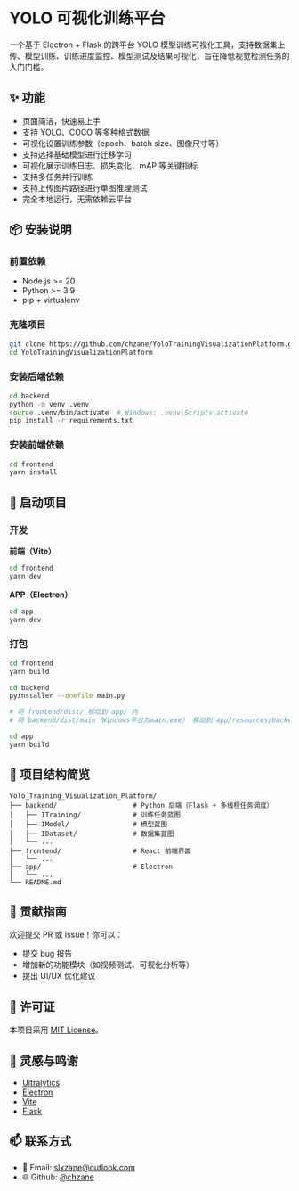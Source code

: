 # YOLO 可视化训练平台

一个基于 Electron + Flask 的跨平台 YOLO 模型训练可视化工具，支持数据集上传、模型训练、训练进度监控、模型测试及结果可视化，旨在降低视觉检测任务的入门门槛。

## ✨ 功能

- 页面简洁，快速易上手
- 支持 YOLO、COCO 等多种格式数据
- 可视化设置训练参数（epoch、batch size、图像尺寸等）
- 支持选择基础模型进行迁移学习
- 可视化展示训练日志、损失变化、mAP 等关键指标
- 支持多任务并行训练
- 支持上传图片路径进行单图推理测试
- 完全本地运行，无需依赖云平台

## 📦 安装说明

### 前置依赖

- Node.js >= 20
- Python >= 3.9
- pip + virtualenv

### 克隆项目

```bash
git clone https://github.com/chzane/YoloTrainingVisualizationPlatform.git
cd YoloTrainingVisualizationPlatform
```

### 安装后端依赖

```bash
cd backend
python -m venv .venv
source .venv/bin/activate  # Windows: .venv\Scripts\activate
pip install -r requirements.txt
```

### 安装前端依赖

```bash
cd frontend
yarn install
```

## 🚀 启动项目

### 开发

**前端（Vite）**

```bash
cd frontend
yarn dev
```

**APP（Electron）**

```bash
cd app
yarn dev
```

### 打包

```bash
cd frontend
yarn build

cd backend
pyinstaller --onefile main.py

# 将 frontend/dist/ 移动到 app/ 内
# 将 backend/dist/main（Windows平台为main.exe） 移动到 app/resources/backend 内

cd app
yarn build
```

## 📁 项目结构简览

```
Yolo_Training_Visualization_Platform/
├── backend/                   # Python 后端（Flask + 多线程任务调度）
│   ├── ITraining/             # 训练任务蓝图
│   ├── IModel/                # 模型蓝图
│   ├── IDataset/              # 数据集蓝图
│   └── ...
├── frontend/                  # React 前端界面
│   └── ...
├── app/                       # Electron
│   └── ...
└── README.md 
```

## 🤝 贡献指南

欢迎提交 PR 或 issue！你可以：

* 提交 bug 报告
* 增加新的功能模块（如视频测试、可视化分析等）
* 提出 UI/UX 优化建议

## 📄 许可证

本项目采用 [MIT License](LICENSE)。

## 🧠 灵感与鸣谢

* [Ultralytics](https://github.com/ultralytics/)
* [Electron](https://www.electronjs.org/)
* [Vite](https://vitejs.dev/)
* [Flask](https://flask.palletsprojects.com/)

## 📫 联系方式

* 📧 Email: [slxzane@outlook.com](mailto:slxzane@outlook.com)
* 🌐 Github: [@chzane](https://github.com/chzane)

